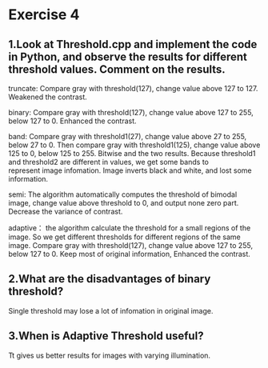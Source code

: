# Exercise 4

## 1.Look at Threshold.cpp and implement the code in Python, and observe the results for different threshold values. Comment on the results.

truncate: Compare gray with threshold(127), change value above 127 to 127. Weakened the contrast.

binary: Compare gray with threshold(127), change value above 127 to 255, below 127 to 0. Enhanced the contrast.

band: Compare gray with threshold1(27), change value above 27 to 255, below 27 to 0. 
	  Then compare gray with threshold1(125), change value above 125 to 0, below 125 to 255. 
	  Bitwise and the two results. Because threshold1 and threshold2 are different in values, we get some bands to                   represent image infomation.
	  Image inverts black and white, and lost some information.
	  
semi: The algorithm automatically computes the threshold of bimodal image, change value above threshold to 0, and output none zero part. Decrease the variance of contrast.

adaptive： the algorithm calculate the threshold for a small regions of the image. So we get different thresholds 		for different regions of the same image. Compare gray with threshold(127), change value above 127 to 255, 		   below 127 to 0. Keep most of original information, Enhanced the contrast.


## 2.What are the disadvantages of binary threshold?

Single threshold may lose a lot of infomation in original image. 

## 3.When is Adaptive Threshold useful?

Tt gives us better results for images with varying illumination.

